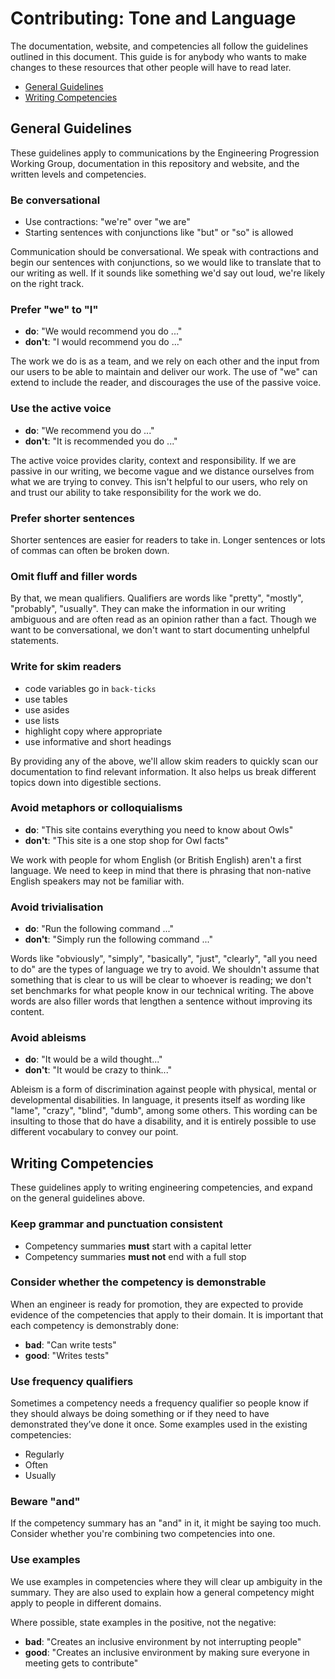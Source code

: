
# Contributing: Tone and Language

The documentation, website, and competencies all follow the guidelines outlined in this document. This guide is for anybody who wants to make changes to these resources that other people will have to read later.

  - [General Guidelines](#general-guidelines)
  - [Writing Competencies](#writing-competencies)


## General Guidelines

These guidelines apply to communications by the Engineering Progression Working Group, documentation in this repository and website, and the written levels and competencies.

### Be conversational

  - Use contractions: "we're" over "we are"
  - Starting sentences with conjunctions like "but" or "so" is allowed

Communication should be conversational. We speak with contractions and begin our sentences with conjunctions, so we would like to translate that to our writing as well. If it sounds like something we'd say out loud, we're likely on the right track.

### Prefer "we" to "I"

  - **do**: "We would recommend you do ..."
  - **don't**: "I would recommend you do ..."

The work we do is as a team, and we rely on each other and the input from our users to be able to maintain and deliver our work. The use of "we" can extend to include the reader, and discourages the use of the passive voice.

### Use the active voice

  - **do**: "We recommend you do ..."
  - **don't**: "It is recommended you do ..."

The active voice provides clarity, context and responsibility. If we are passive in our writing, we become vague and we distance ourselves from what we are trying to convey. This isn't helpful to our users, who rely on and trust our ability to take responsibility for the work we do.

### Prefer shorter sentences

Shorter sentences are easier for readers to take in. Longer sentences or lots of commas can often be broken down.

### Omit fluff and filler words

By that, we mean qualifiers. Qualifiers are words like "pretty", "mostly", "probably", "usually". They can make the information in our writing ambiguous and are often read as an opinion rather than a fact. Though we want to be conversational, we don't want to start documenting unhelpful statements.

### Write for skim readers

  - code variables go in `back-ticks`
  - use tables
  - use asides
  - use lists
  - highlight copy where appropriate
  - use informative and short headings

By providing any of the above, we'll allow skim readers to quickly scan our documentation to find relevant information. It also helps us break different topics down into digestible sections.

### Avoid metaphors or colloquialisms

  - **do**: "This site contains everything you need to know about Owls"
  - **don't**: "This site is a one stop shop for Owl facts"

We work with people for whom English (or British English) aren't a first language. We need to keep in mind that there is phrasing that non-native English speakers may not be familiar with.

### Avoid trivialisation

  - **do**: "Run the following command ..."
  - **don't**: "Simply run the following command ..."

Words like "obviously", "simply", "basically", "just", "clearly", "all you need to do" are the types of language we try to avoid. We shouldn't assume that something that is clear to us will be clear to whoever is reading; we don't set benchmarks for what people know in our technical writing. The above words are also filler words that lengthen a sentence without improving its content.

### Avoid ableisms

  - **do**: "It would be a wild thought..."
  - **don't**: "It would be crazy to think..."

Ableism is a form of discrimination against people with physical, mental or developmental disabilities.
In language, it presents itself as wording like "lame", "crazy", "blind", "dumb", among some others. This wording can be insulting to those that do have a disability, and it is entirely possible to use different vocabulary to convey our point.


## Writing Competencies

These guidelines apply to writing engineering competencies, and expand on the general guidelines above.

### Keep grammar and punctuation consistent

  - Competency summaries **must** start with a capital letter
  - Competency summaries **must not** end with a full stop

### Consider whether the competency is demonstrable

When an engineer is ready for promotion, they are expected to provide evidence of the competencies that apply to their domain. It is important that each competency is demonstrably done:

  - **bad**: "Can write tests"
  - **good**: "Writes tests"

### Use frequency qualifiers

Sometimes a competency needs a frequency qualifier so people know if they should always be doing something or if they need to have demonstrated they’ve done it once. Some examples used in the existing competencies:

  - Regularly
  - Often
  - Usually

### Beware "and"

If the competency summary has an "and" in it, it might be saying too much. Consider whether you're combining two competencies into one.

### Use examples

We use examples in competencies where they will clear up ambiguity in the summary. They are also used to explain how a general competency might apply to people in different domains.

Where possible, state examples in the positive, not the negative:

  - **bad**: "Creates an inclusive environment by not interrupting people"
  - **good**: "Creates an inclusive environment by making sure everyone in meeting gets to contribute"
